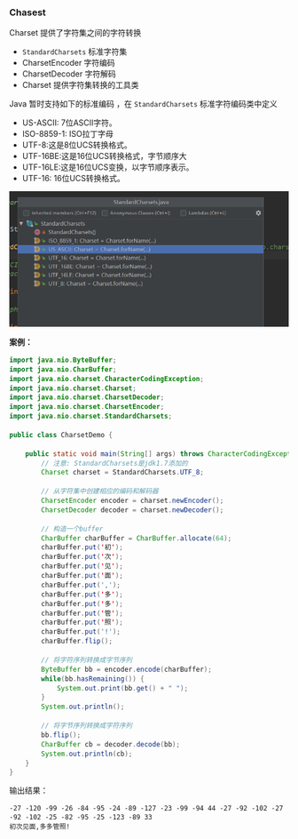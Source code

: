 ### Chasest

Charset 提供了字符集之间的字符转换

- `StandardCharsets`  标准字符集
- CharsetEncoder 字符编码
- CharsetDecoder 字符解码
- Charset 提供字符集转换的工具类



Java 暂时支持如下的标准编码 ，在  `StandardCharsets` 标准字符编码类中定义

- US-ASCII: 7位ASCII字符。
- ISO-8859-1: ISO拉丁字母
- UTF-8:这是8位UCS转换格式。
- UTF-16BE:这是16位UCS转换格式，字节顺序大
- UTF-16LE:这是16位UCS变换，以字节顺序表示。
- UTF-16: 16位UCS转换格式。

![image-20200615161448856](assets/image-20200615161448856.png)



**案例：**

```java
import java.nio.ByteBuffer;
import java.nio.CharBuffer;
import java.nio.charset.CharacterCodingException;
import java.nio.charset.Charset;
import java.nio.charset.CharsetDecoder;
import java.nio.charset.CharsetEncoder;
import java.nio.charset.StandardCharsets;

public class CharsetDemo {

    public static void main(String[] args) throws CharacterCodingException {
        // 注意: StandardCharsets是jdk1.7添加的
        Charset charset = StandardCharsets.UTF_8;

        // 从字符集中创建相应的编码和解码器
        CharsetEncoder encoder = charset.newEncoder();
        CharsetDecoder decoder = charset.newDecoder();

        // 构造一个buffer
        CharBuffer charBuffer = CharBuffer.allocate(64);
        charBuffer.put('初');
        charBuffer.put('次');
        charBuffer.put('见');
        charBuffer.put('面');
        charBuffer.put(',');
        charBuffer.put('多');
        charBuffer.put('多');
        charBuffer.put('管');
        charBuffer.put('照');
        charBuffer.put('!');
        charBuffer.flip();

        // 将字符序列转换成字节序列
        ByteBuffer bb = encoder.encode(charBuffer);
        while(bb.hasRemaining()) {
            System.out.print(bb.get() + " ");
        }
        System.out.println();

        // 将字节序列转换成字符序列
        bb.flip();
        CharBuffer cb = decoder.decode(bb);
        System.out.println(cb);
    }
}
```



输出结果：

```
-27 -120 -99 -26 -84 -95 -24 -89 -127 -23 -99 -94 44 -27 -92 -102 -27 -92 -102 -25 -82 -95 -25 -123 -89 33 
初次见面,多多管照!
```

